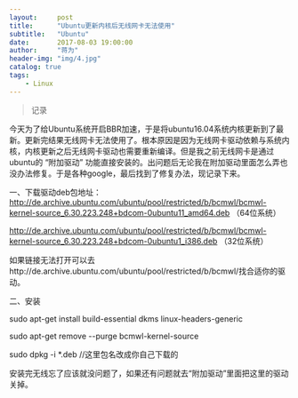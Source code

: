 ```yaml
---
layout:     post
title:      "Ubuntu更新内核后无线网卡无法使用"
subtitle:   "Ubuntu"
date:       2017-08-03 19:00:00
author:     "蒋为"
header-img: "img/4.jpg"
catalog: true
tags:
    - Linux
---
```

>记录

今天为了给Ubuntu系统开启BBR加速，于是将ubuntu16.04系统内核更新到了最新。更新完结果无线网卡无法使用了。根本原因是因为无线网卡驱动依赖与系统内核，内核更新之后无线网卡驱动也需要重新编译。但是我之前无线网卡是通过ubuntu的 “附加驱动” 功能直接安装的。出问题后无论我在附加驱动里面怎么弄也没办法修复。于是各种google，最后找到了修复办法，现记录下来。

一、下载驱动deb包地址：http://de.archive.ubuntu.com/ubuntu/pool/restricted/b/bcmwl/bcmwl-kernel-source_6.30.223.248+bdcom-0ubuntu11_amd64.deb  （64位系统）



http://de.archive.ubuntu.com/ubuntu/pool/restricted/b/bcmwl/bcmwl-kernel-source_6.30.223.248+bdcom-0ubuntu1_i386.deb  （32位系统）

如果链接无法打开可以去http://de.archive.ubuntu.com/ubuntu/pool/restricted/b/bcmwl/找合适你的驱动。

二、安装


sudo apt-get install build-essential dkms linux-headers-generic

sudo apt-get remove --purge bcmwl-kernel-source

sudo dpkg -i *.deb     //这里包名改成你自己下载的

安装完无线忘了应该就没问题了，如果还有问题就去“附加驱动”里面把这里的驱动关掉。

